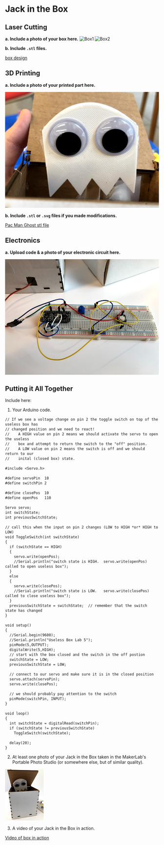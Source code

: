 # Jack in the Box



## Laser Cutting

**a. Include a photo of your box here.**
![Box1]()
![Box2]()

**b. Include `.stl` files.**

[box design](https://github.com/FAR-Lab/Developing-and-Designing-Interactive-Devices/blob/2019Fall/Lab5/boxTall.pdf)


## 3D Printing

**a. Include a photo of your printed part here.**

![Pac Man Ghost](IMG_0775.jpg)

**b. Include `.stl` or `.svg` files if you made modifications.**

[Pac Man Ghost stl file](https://github.com/drywitte/IDD-Fa19-Lab5/blob/master/Dan%20Witte%20Lab%205.stl)

## Electronics

**a. Upload code & a photo of your electronic circuit here.**

![Circuit](IMG_0776.jpg)

## Putting it All Together

Include here:
1. Your Arduino code.

```
// If we see a voltage change on pin 2 the toggle switch on top of the useless box has 
// changed position and we need to react!
//    A HIGH value on pin 2 means we should activate the servo to open the useless 
//    box and attempt to return the switch to the "off" position.
//    A LOW value on pin 2 means the switch is off and we should return to our 
//    inital (closed box) state.

#include <Servo.h> 

#define servoPin  10
#define switchPin 2

#define closePos  10
#define openPos   110

Servo servo;
int switchState;
int previousSwitchState;

// call this when the input on pin 2 changes (LOW to HIGH *or* HIGH to LOW)
void ToggleSwitch(int switchState)
{    
  if (switchState == HIGH)
  {
    servo.write(openPos);
    //Serial.println("switch state is HIGH.  servo.write(openPos) called to open useless box");
  }
  else
  {
    servo.write(closePos);
    //Serial.println("switch state is LOW.   servo.write(closePos) called to close useless box");
  }
  previousSwitchState = switchState;  // remember that the switch state has changed 
}

void setup()
{
  //Serial.begin(9600);
  //Serial.println("Useless Box Lab 5");
  pinMode(5,OUTPUT);
  digitalWrite(5,HIGH);
  // start with the box closed and the switch in the off postion
  switchState = LOW;
  previousSwitchState = LOW;

  // connect to our servo and make sure it is in the closed position
  servo.attach(servoPin);
  servo.write(closePos);

  // we should probably pay attention to the switch
  pinMode(switchPin, INPUT); 
}

void loop()
{ 
  int switchState = digitalRead(switchPin);
  if (switchState != previousSwitchState)
    ToggleSwitch(switchState);

  delay(20);
}
```

2. At least one photo of your Jack in the Box taken in the MakerLab's Portable Photo Studio (or somewhere else, but of similar quality).

![Jack](IMG_0778.jpg)

3. A video of your Jack in the Box in action.

[Video of box in action](https://photos.app.goo.gl/PBeJLJ5L1eHPhXm38)

